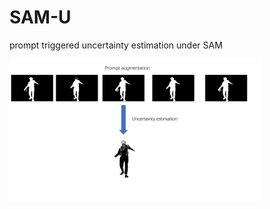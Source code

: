 # SAM-U
prompt triggered uncertainty estimation under SAM 

<p float="left">
  <img src="sam-u.pdf?raw=true" width="80%" />

</p>
